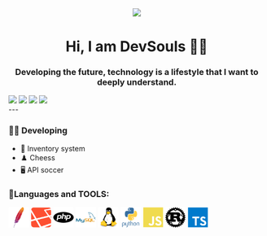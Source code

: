 <div id="header" align="center">
  <img src="https://media.giphy.com/media/du3J3cXyzhj75IOgvA/giphy.gif" width="200" />
  <h1 align="center"> Hi, I am DevSouls 🤖🤖</h1>
  <h3 alig="center">Developing the future, technology is a lifestyle that I want to deeply understand.</h3>
</div>

<div>
    <img src="https://img.shields.io/npm/v/php.svg?logo=php" />
    <img src="https://img.shields.io/npm/v/laravel.svg?logo=laravel" />
    <img src="https://img.shields.io/npm/v/javascript.svg?logo=javascript" />
    <img src="https://img.shields.io/npm/v/sql.svg?logo=sql" />
</div>
---


### 👨‍💼 Developing

- 🪪 Inventory system
- ♟️ Cheess
- 🖥️ API soccer



<div align="left">
  <h3> 🚀Languages and TOOLS:</h3>
    <img src="https://github.com/devicons/devicon/blob/master/icons/apache/apache-original.svg" width="40" height="40">
    <img src="https://github.com/devicons/devicon/blob/master/icons/laravel/laravel-plain.svg" width="40" height="40">
    <img src="https://github.com/devicons/devicon/blob/master/icons/php/php-plain.svg" width="40" height="40">
    <img src="https://github.com/devicons/devicon/blob/master/icons/mysql/mysql-original-wordmark.svg" width="40" height="40">
    <img src="https://github.com/devicons/devicon/blob/master/icons/linux/linux-original.svg" width="40" height="40">
    <img src="https://github.com/devicons/devicon/blob/master/icons/python/python-original-wordmark.svg" width="40" height="40">
    <img src="https://github.com/devicons/devicon/blob/master/icons/javascript/javascript-plain.svg" width="40" height="40">
    <img src="https://github.com/devicons/devicon/blob/master/icons/rust/rust-plain.svg" width="40" height="40">
    <img src="https://github.com/devicons/devicon/blob/master/icons/typescript/typescript-plain.svg" width="40" height="40">
</div>

